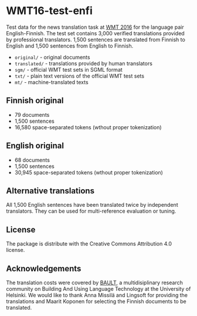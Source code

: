 # WMT16-test-enfi

Test data for the news translation task at [WMT 2016](http://www.statmt.org/wmt16/translation-task.html) for the language pair English-Finnish. The test set contains 3,000 verified translations provided by professional translators. 1,500 sentences are translated from Finnish to English and 1,500 sentences from English to Finnish.

* `original/` - original documents
* `translated/` - translations provided by human translators
* `sgm/` - official WMT test sets in SGML format
* `txt/` - plain text versions of the official WMT test sets
* `mt/` - machine-translated texts

## Finnish original

* 79 documents
* 1,500 sentences
* 16,580 space-separated tokens (wthout proper tokenization)

## English original

* 68 documents
* 1,500 sentences
* 30,945 space-separated tokens (wthout proper tokenization)

## Alternative translations

All 1,500 English sentences have been translated twice by independent translators. They can be used for multi-reference evaluation or tuning.

## License

The package is distribute with the Creative Commons Attribution 4.0 license.

## Acknowledgements

The translation costs were covered by [BAULT](https://kitwiki.csc.fi/twiki/bin/view/BAULT/WebHome), a multidisiplinary research community on Building And Using Language Technology at the University of Helsinki. We would like to thank Anna Missilä and Lingsoft for providing the translations and Maarit Koponen for selecting the Finnish documents to be translated.
